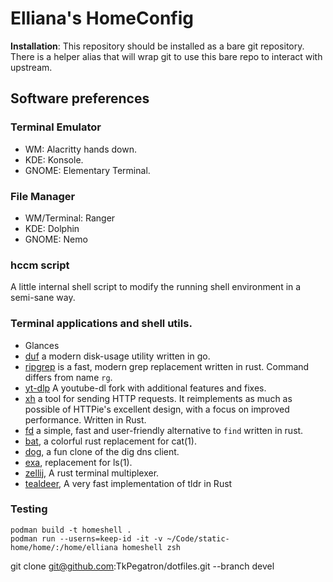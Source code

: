 # Elliana's HomeConfig

**Installation**: This repository should be installed as a bare git repository. There is a helper alias that will wrap git to use this bare repo to interact with upstream.

## Software preferences

### Terminal Emulator

- WM: Alacritty hands down.
- KDE: Konsole.
- GNOME: Elementary Terminal.

### File Manager

- WM/Terminal: Ranger
- KDE: Dolphin
- GNOME: Nemo

### hccm script

A little internal shell script to modify the running shell environment in a semi-sane way.

### Terminal applications and shell utils.

- Glances
- [duf](https://github.com/muesli/duf) a modern disk-usage utility written in go.
- [ripgrep](https://github.com/BurntSushi/ripgrep) is a fast, modern grep replacement written in rust. Command differs from name `rg`.
- [yt-dlp](https://github.com/yt-dlp/yt-dlp) A youtube-dl fork with additional features and fixes.
- [xh](https://github.com/ducaale/xh) a tool for sending HTTP requests. It reimplements as much as possible of HTTPie's excellent design, with a focus on improved performance. Written in Rust.
- [fd](https://github.com/sharkdp/fd) a simple, fast and user-friendly alternative to `find` written in rust.
- [bat](https://github.com/sharkdp/bat), a colorful rust replacement for cat(1).
- [dog](https://github.com/ogham/dog), a fun clone of the dig dns client.
- [exa](https://github.com/ogham/exa), replacement for ls(1).
- [zellij](https://github.com/zellij-org/zellij/), A rust terminal multiplexer.
- [tealdeer](https://github.com/dbrgn/tealdeer), A very fast implementation of tldr in Rust

### Testing

```shell
podman build -t homeshell .
podman run --userns=keep-id -it -v ~/Code/static-home/home/:/home/elliana homeshell zsh
```

git clone git@github.com:TkPegatron/dotfiles.git --branch devel
